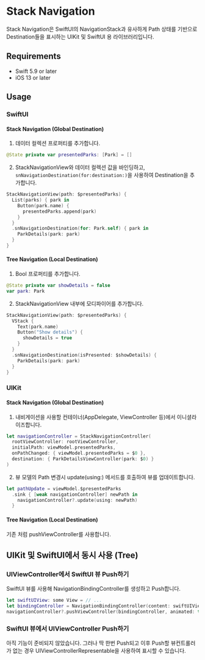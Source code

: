 # Stack Navigation

Stack Navigation은 SwiftUI의 NavigationStack과 유사하게 Path 상태를 기반으로 Destination들을 표시하는 UIKit 및 SwiftUI 용 라이브러리입니다.

## Requirements

- Swift 5.9 or later
- iOS 13 or later

## Usage

### SwiftUI

#### Stack Navigation (Global Destination)

1. 데이터 컬렉션 프로퍼티를 추가합니다.

```swift
@State private var presentedParks: [Park] = []
```

2. StackNavigationView와 데이터 컬렉션 값을 바인딩하고, `snNavigationDestination(for:destination:)`을 사용하여 Destination을 추가합니다.

```swift
StackNavigationView(path: $presentedParks) {
  List(parks) { park in
    Button(park.name) {
      presentedParks.append(park)
    }
  }
  .snNavigationDestination(for: Park.self) { park in
    ParkDetails(park: park)
  }
}
```

#### Tree Navigation (Local Destination)

1. Bool 프로퍼티를 추가합니다.

```swift
@State private var showDetails = false
var park: Park
```

2. StackNavigationView 내부에 모디파이어를 추가합니다.

```swift
StackNavigationView(path: $presentedParks) {
  VStack {
    Text(park.name)
    Button("Show details") {
      showDetails = true
    }
  }
  .snNavigationDestination(isPresented: $showDetails) {
    ParkDetails(park: park)
  }
}
```

### UIKit

#### Stack Navigation (Global Destination)

1. 내비게이션을 사용할 컨테이너(AppDelegate, ViewController 등)에서 이니셜라이즈합니다.

```swift
let navigationController = StackNavigationController(
  rootViewController: rootViewController,
  initialPath: viewModel.presentedParks,
  onPathChanged: { viewModel.presentedParks = $0 },
  destination: { ParkDetailsViewController(park: $0) }
)
```

2. 뷰 모델의 Path 변경시 update(using:) 메서드를 호출하여 뷰를 업데이트합니다.

```swift
let pathUpdate = viewModel.$presentedParks
  .sink { [weak navigationController] newPath in
    navigationController?.update(using: newPath)
  }
```

#### Tree Navigation (Local Destination)

기존 처럼 pushViewController를 사용합니다.

## UIKit 및 SwiftUI에서 동시 사용 (Tree)

### UIViewController에서 SwiftUI 뷰 Push하기

SwiftUI 뷰를 사용해 NavigationBindingController를 생성하고 Push합니다.

```swift
let swiftUIView: some View = // ...
let bindingController = NavigationBindingController(content: swiftUIView)
navigationController?.pushViewController(bindingController, animated: true)
```

### SwiftUI 뷰에서 UIViewController Push하기

아직 기능이 준비되지 않았습니다. 그러나 딱 한번 Push되고 이후 Push할 뷰컨트롤러가 없는 경우 UIViewControllerRepresentable을 사용하여 표시할 수 있습니다.

